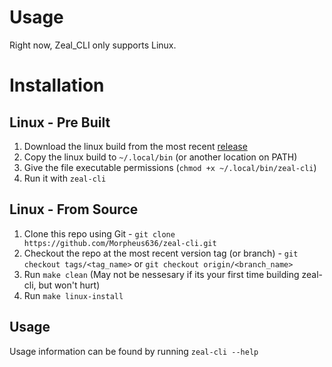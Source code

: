 # Usage
Right now, Zeal_CLI only supports Linux.

# Installation

## Linux - Pre Built
1. Download the linux build from the most recent [release](https://github.com/Morpheus636/zeal_cli/releases)
3. Copy the linux build to `~/.local/bin` (or another location on PATH)
4. Give the file executable permissions (`chmod +x ~/.local/bin/zeal-cli`)
6. Run it with `zeal-cli`

## Linux - From Source
1. Clone this repo using Git - `git clone https://github.com/Morpheus636/zeal-cli.git`
2. Checkout the repo at the most recent version tag (or branch) - `git checkout tags/<tag_name>` or `git checkout origin/<branch_name>`
3. Run `make clean` (May not be nessesary if its your first time building zeal-cli, but won't hurt)
4. Run `make linux-install`

## Usage
Usage information can be found by running `zeal-cli --help`
